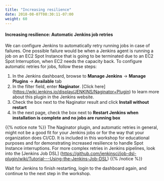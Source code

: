 ```yaml
---
title: "Increasing resilience"
date: 2018-08-07T08:30:11-07:00
weight: 60
---
```



#### Increasing resilience: Automatic Jenkins job retries
We can configure Jenkins to automatically retry running jobs in case of failures. One possible failure would be when a Jenkins agent is running a job on an EC2 Spot Instance that is going to be terminated due to an EC2 Spot Interruption, when EC2 needs the capacity back. To configure automatic retries for jobs, follow these steps:

1. In the Jenkins dashboard, browse to **Manage Jenkins** -> **Manage Plugins** -> **Available** tab
2. In the filter field, enter **Naginator**. [Click here] (https://wiki.jenkins.io/display/JENKINS/Naginator+Plugin) to learn more about this plugin in the Jenkins website.
3. Check the box next to the Naginator result and click **Install without restart**
4. In the next page, check the box next to **Restart Jenkins when installation is complete and no jobs are running box**


{{% notice note %}}
The Naginator plugin, and automatic retries in general, might not be a good fit for your Jenkins jobs or for the way that your organization does CI/CD. It is included in this workshop for educational purposes and for demonstrating increased resilience to handle Spot Instance interruptions. For more complex retries in Jenkins pipelines, look into the [Jenkins Job DSL] (https://github.com/jenkinsci/job-dsl-plugin/wiki/Tutorial---Using-the-Jenkins-Job-DSL)
{{% /notice %}}

Wait for Jenkins to finish restarting, login to the dashboard again, and continue to the next step in the workshop.
